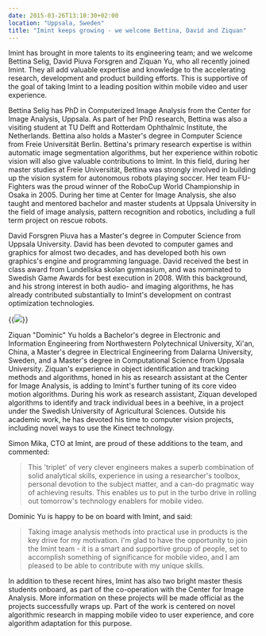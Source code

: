 ```yaml
---
date: 2015-03-26T13:10:30+02:00
location: "Uppsala, Sweden"
title: "Imint keeps growing - we welcome Bettina, David and Ziquan"
---
```

Imint has brought in more talents to its engineering team; and we welcome Bettina Selig, David Piuva Forsgren and Ziquan Yu, who all recently joined Imint. They all add valuable expertise and knowledge to the accelerating research, development and product building efforts. This is supportive of the goal of taking Imint to a leading position within mobile video and user experience.<!--more-->

Bettina Selig has PhD in Computerized Image Analysis from the Center for Image Analysis, Uppsala. As part of her PhD research, Bettina was also a visiting student at TU Delft and Rotterdam Ophthalmic Institute, the Netherlands. Bettina also holds a Master's degree in Computer Science from Freie Universität Berlin. Bettina's primary research expertise is within automatic image segmentation algorithms, but her experience within robotic vision will also give valuable contributions to Imint. In this field, during her master studies at Freie Universität, Bettina was strongly involved in building up the vision system for autonomous robots playing soccer. Her team FU-Fighters was the proud winner of the RoboCup World Championship in Osaka in 2005. During her time at Center for Image Analysis, she also taught and mentored bachelor and master students at Uppsala University in the field of image analysis, pattern recognition and robotics, including a full term project on rescue robots.

David Forsgren Piuva has a Master's degree in Computer Science from Uppsala University. David has been devoted to computer games and graphics for almost two decades, and has developed both his own graphics's engine and programming language. David received the best in class award from Lundellska skolan gymnasium, and was nominated to Swedish Game Awards for best execution in 2008. With this background, and his strong interest in both audio- and imaging algorithms, he has already contributed substantially to Imint's development on contrast optimization technologies.

{{<img src="/newspost/We-welcome-Bettina-David-and-Ziquan/bettina_dominic_david_final.jpg" caption="Ziquan Yu, Bettina Selig and David Forsgren Piuva" class="floatright">}}

Ziquan "Dominic" Yu holds a Bachelor's degree in Electronic and Information Engineering from Northwestern Polytechnical University, Xi'an, China, a Master's degree in Electrical Engineering from Dalarna University, Sweden, and a Master's degree in Computational Science from Uppsala University. Ziquan's experience in object identification and tracking methods and algorithms, honed in his as research assistant at the Center for Image Analysis, is adding to Imint's further tuning of its core video motion algorithms. During his work as research assistant, Ziquan developed algorithms to identify and track individual bees in a beehive, in a project under the Swedish University of Agricultural Sciences. Outside his academic work, he has devoted his time to computer vision projects, including novel ways to use the Kinect technology.

Simon Mika, CTO at Imint, are proud of these additions to the team, and commented:

>This 'triplet' of very clever engineers makes a superb combination of solid analytical skills, experience in using a researcher's toolbox, personal devotion to the subject matter, and a can-do pragmatic way of achieving results. This enables us to put in the turbo drive in rolling out tomorrow's technology enablers for mobile video.

Dominic Yu is happy to be on board with Imint, and said:

>Taking image analysis methods into practical use in products is the key drive for my motivation. I'm glad to have the opportunity to join the Imint team - it is a smart and supportive group of people, set to accomplish something of significance for mobile video, and I am pleased to be able to contribute with my unique skills.

In addition to these recent hires, Imint has also two bright master thesis students onboard, as part of the co-operation with the Center for Image Analysis. More information on these projects will be made official as the projects successfully wraps up. Part of the work is centered on novel algorithmic research in mapping mobile video to user experience, and core algorithm adaptation for this purpose.
